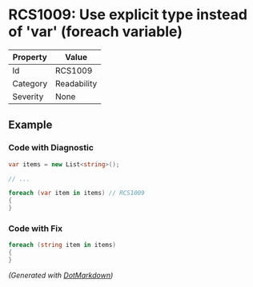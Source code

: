 # RCS1009: Use explicit type instead of 'var' \(foreach variable\)

| Property | Value       |
| -------- | ----------- |
| Id       | RCS1009     |
| Category | Readability |
| Severity | None        |

## Example

### Code with Diagnostic

```csharp
var items = new List<string>();

// ...

foreach (var item in items) // RCS1009
{
}
```

### Code with Fix

```csharp
foreach (string item in items)
{
}
```


*\(Generated with [DotMarkdown](http://github.com/JosefPihrt/DotMarkdown)\)*